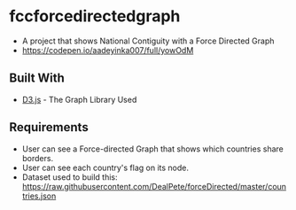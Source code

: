 # fccforcedirectedgraph
* A project that shows National Contiguity with a Force Directed Graph
* https://codepen.io/aadeyinka007/full/yowOdM

## Built With
* [D3.js](https://d3js.org/) - The Graph Library Used



## Requirements
* User can see a Force-directed Graph that shows which countries share borders.
* User can see each country's flag on its node.
* Dataset used to build this: https://raw.githubusercontent.com/DealPete/forceDirected/master/countries.json
